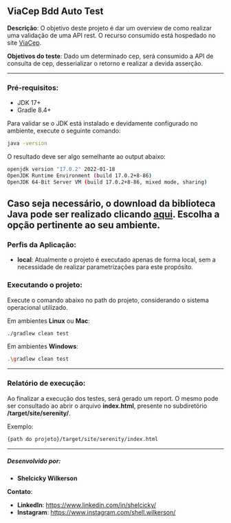 ## ViaCep Bdd Auto Test
**Descrição**: 
O objetivo deste projeto é dar um overview de como realizar uma validação de uma API rest. 
O recurso consumido está hospedado no site [ViaCep](https://viacep.com.br/).  

**Objetivos do teste**: 
Dado um determinado cep, será consumido a API de consulta de cep, desserializar o retorno e realizar a devida asserção.

---
### Pré-requisitos:
- JDK 17+
- Gradle 8.4+

Para validar se o JDK está instalado e devidamente configurado no ambiente, execute o seguinte comando:
```sh
java -version
```

O resultado deve ser algo semelhante ao output abaixo:
```sh
openjdk version "17.0.2" 2022-01-18
OpenJDK Runtime Environment (build 17.0.2+8-86)
OpenJDK 64-Bit Server VM (build 17.0.2+8-86, mixed mode, sharing)
```

Caso seja necessário, o download da biblioteca Java pode ser realizado clicando [aqui](https://www.oracle.com/br/java/technologies/downloads/).
Escolha a opção pertinente ao seu ambiente.
---
### Perfis da Aplicação:
- **local**: Atualmente o projeto é executado apenas de forma local, sem a necessidade de realizar parametrizações para este propósito.

### Executando o projeto:
Execute o comando abaixo no path do projeto, considerando o sistema operacional utilizado.

Em ambientes **Linux** ou **Mac**: 
```sh
./gradlew clean test
```

Em ambientes **Windows**:
```sh
.\gradlew clean test
```

---
### Relatório de execução:
Ao finalizar a execução dos testes, será gerado um report. 
O mesmo pode ser consultado ao abrir o arquivo **index.html**, presente no subdiretório **/target/site/serenity/**.

Exemplo:
```sh
{path do projeto}/target/site/serenity/index.html
```

---
##### Desenvolvido por:
- **Shelcicky Wilkerson**

**Contato**:

- **LinkedIn**: https://www.linkedin.com/in/shelcicky/
- **Instagram**: https://www.instagram.com/shell.wilkerson/